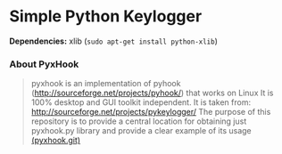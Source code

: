 # Simple Python Keylogger

**Dependencies:** xlib (`sudo apt-get install python-xlib`)

### About PyxHook

> pyxhook is an implementation of pyhook (http://sourceforge.net/projects/pyhook/) that works on Linux
> It is 100% desktop and GUI toolkit independent. It is taken from: http://sourceforge.net/projects/pykeylogger/
> The purpose of this repository is to provide a central location for obtaining just pyxhook.py library and provide a clear example of its usage
> [(pyxhook.git)](https://github.com/JeffHoogland/pyxhook/blob/master/pyxhook.py)
